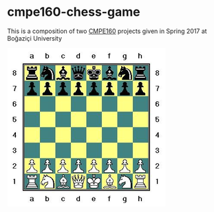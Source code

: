 # cmpe160-chess-game
This is a composition of two [CMPE160](https://www.cmpe.boun.edu.tr/tr/courses/cmpe160) projects given in Spring 2017 at Boğaziçi University

![Chess](https://github.com/berkethetechnerd/cmpe160-chess-game/blob/master/Description/chess-board.jpg)
